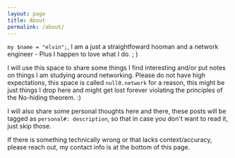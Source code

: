```yaml
---
layout: page
title: About
permalink: /about/
---
```


`my $name = "elvin";`, I am a just a straightfoward hooman and a network engineer - Plus I happen to love what I do. ; )

I will use this space to share some things I find interesting and/or put notes on things I am studying around networking. Please do not have high expectations, this space is called `null0.network` for a reason, this might be just things I drop here and might get lost forever violating the principles of the No-hiding theorem. :)

I will also share some personal thoughts here and there, these posts will be tagged as `personal#: description`, so that in case you don't want to read it, just skip those.

If there is something technically wrong or that lacks context/accuracy, please reach out, my contact info is at the bottom of this page.


